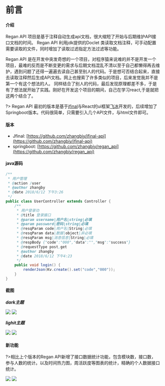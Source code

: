 # 前言

#### 介绍
Regan API 项目是基于注释自动生成api文档，很大缩短了开始与后期维护API接口文档的时间。 Regan API 利用jdk提供的Doclet 类读取文档注释，可手动配置需要读取的文件，同时增加了读取过滤指定方法过滤等功能。

Regan API 是在开发中突发奇想的一个项目，对程序猿来说难的并不是开发一个项目，最难的反而是不断变更的需求与后期文档混乱不清以至于自己都懒得再去维护，遇到问题了还得一遍遍去读自己甚至别人的代码。于是想可否结合起来，直接去读取注释然后生成APi文档。网上也搜索了许多类似的项目，后来发觉我并不是第一个有这个想法的人。 同样结合了别人的代码，最后发现原理都差不多，于是有了想法就开始了实践。刚好在开发这个项目的期间，自己在学习react,于是就把这两个结合了。

?> Regan API 最初的版本是基于[jfinal](http://www.jfinal.com/)与React的ui框架[飞冰](https://alibaba.github.io/ice)开发的，后续增加了Springboot版本。代码很简单，只需要引入几个API文件，与html文件即可。

#### 版本
  - Jfinal: [https://github.com/zhangbiy/jfinal-api](https://github.com/zhangbiy/jfinal-api)
  - springboot: [https://github.com/zhangbiy/regan_api](https://github.com/zhangbiy/regan_api)
#### java源码
``` java
/**
 * 用户管理
 * @action /user
 * @author zhangby
 * @date 2018/6/12 下午3:26
 */
public class UserController extends Controller {
    /**
     * 用户登录功
     * @title 登录接口
     * @param username|用户名|string|必填
     * @param password|密码|string|必填
     * @resqParam code|用户名|String|必填
     * @resqParam data|数据|object|非必填
     * @resqParam msg|消息信息|String|必填
     * @respBody {"code":"000","data":"","msg":"success"}
     * @requestType post,get
     * @author zhangby
     * @date 2018/6/12 下午4:23
     */
    public void login() {
        renderJson(Kv.create().set("code","000"));
    }
}
```
#### 截图
_**dark主题**_

![](http://file.homeins.cn/FjnP0FvBDFwKRH4LLFwzYyI_tvbH)
![](http://file.homeins.cn/FrIAtiOVuYau1WLQ33M3w4Sqj4q5)

_**lighit主题**_

![](https://regan_jeff.gitee.io/regan_data_img/2018/08/WX20180827-153226@2x.png)
![](https://regan_jeff.gitee.io/regan_data_img/2018/08/WX20180827-153239@2x.png)

#### 新功能
?>相比上个版本的Regan API新增了接口数据统计功能，包含模块数，接口数，参与人数的统计。以及时间热力图，周活跃度等图表的统计，精确的个人数据接口统计。

![](https://regan_jeff.gitee.io/regan_data_img/2018/08/WX20180827-172757@2x.png)
![](https://regan_jeff.gitee.io/regan_data_img/2018/08/WX20180827-172818@2x.png)
